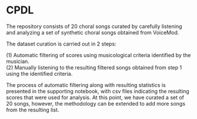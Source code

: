 # CPDL
The repository consists of 20 choral songs curated by carefully listening and analyzing a set of synthetic choral songs obtained from VoiceMod.

The dataset curation is carried out in 2 steps:

(1) Automatic filtering of scores using musicological criteria identified by the musician.\
(2) Manually listening to the resulting filtered songs obtained from step 1 using the identified criteria. 

The process of automatic filtering along with resulting statistics is presented in the supporting notebook, with csv files indicating the resulting scores that were used for analysis.
At this point, we have curated a set of 20 songs, however, the methodology can be extended to add more songs from the resulting list. 
